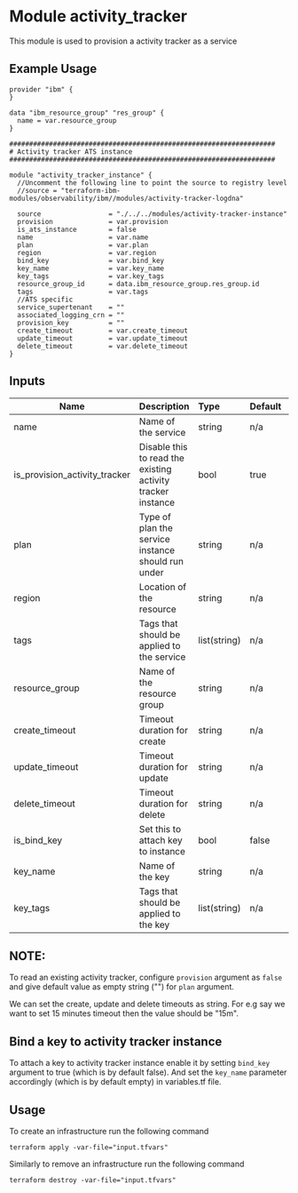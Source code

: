 # Module activity_tracker

This module is used to provision a activity tracker as a service

## Example Usage
```
provider "ibm" {
}

data "ibm_resource_group" "res_group" {
  name = var.resource_group
}

###################################################################
# Activity tracker ATS instance
###################################################################

module "activity_tracker_instance" {
  //Uncomment the following line to point the source to registry level
  //source = "terraform-ibm-modules/observability/ibm//modules/activity-tracker-logdna"

  source                 = "./../../modules/activity-tracker-instance"
  provision              = var.provision
  is_ats_instance        = false
  name                   = var.name
  plan                   = var.plan
  region                 = var.region
  bind_key               = var.bind_key
  key_name               = var.key_name
  key_tags               = var.key_tags
  resource_group_id      = data.ibm_resource_group.res_group.id
  tags                   = var.tags
  //ATS specific
  service_supertenant    = ""
  associated_logging_crn = ""
  provision_key          = ""
  create_timeout         = var.create_timeout
  update_timeout         = var.update_timeout
  delete_timeout         = var.delete_timeout
}

```

<!-- BEGINNING OF PRE-COMMIT-TERRAFORM DOCS HOOK -->
## Inputs


| Name                 | Description                                                      | Type         | Default | Required |
|----------------------|------------------------------------------------------------------|:-------------|---------|----------|
| name                 | Name of the service                                              | string       | n/a     | yes      |
| is_provision_activity_tracker | Disable this to read the existing activity tracker instance | bool     | true    | no       |
| plan                 | Type of plan the service instance should run under               | string       | n/a     | yes      |
| region               | Location of the resource                                         | string       | n/a     | yes      |
| tags                 | Tags that should be applied to the service                       | list(string) | n/a     | no       |
| resource\_group      | Name of the resource group                                       | string       | n/a     | yes      |
| create_timeout       | Timeout duration for create                                      | string       | n/a     | no       |
| update_timeout       | Timeout duration for update                                      | string       | n/a     | no       |
| delete_timeout       | Timeout duration for delete                                      | string       | n/a     | no       |
| is_bind_key          | Set this to attach key to instance                               | bool         | false   | no       |
| key_name             | Name of the key                                                  | string       | n/a     | no       |
| key_tags             | Tags that should be applied to the key                           | list(string) | n/a     | no       |

## NOTE:

 To read an existing activity tracker, configure `provision` argument as `false` and give default value as empty string ("") for `plan` argument.

 We can set the create, update and delete timeouts as string. For e.g say we want to set 15 minutes timeout then the value should be "15m".

 ## Bind a key to activity tracker instance

To attach a key to activity tracker instance enable it by setting `bind_key` argument to true (which is by default false). And set the `key_name` parameter accordingly (which is by default empty) in variables.tf file.


## Usage

To create an infrastructure run the following command

  `terraform apply -var-file="input.tfvars"`

Similarly to remove an infrastructure run the following command

   `terraform destroy -var-file="input.tfvars"`
